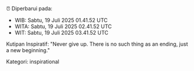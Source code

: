 ⏰ Diperbarui pada:
- WIB: Sabtu, 19 Juli 2025 01.41.52 UTC
- WITA: Sabtu, 19 Juli 2025 02.41.52 UTC
- WIT: Sabtu, 19 Juli 2025 03.41.52 UTC

Kutipan Inspiratif:
"Never give up. There is no such thing as an ending, just a new beginning."


Kategori: inspirational


